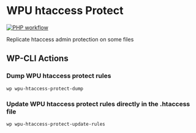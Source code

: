 # WPU htaccess Protect

[![PHP workflow](https://github.com/WordPressUtilities/wpuhtaccessprotect/actions/workflows/php.yml/badge.svg 'PHP workflow')](https://github.com/WordPressUtilities/wpuhtaccessprotect/actions)

Replicate htaccess admin protection on some files


## WP-CLI Actions


### Dump WPU htaccess protect rules

```
wp wpu-htaccess-protect-dump
```

### Update WPU htaccess protect rules directly in the .htaccess file

```
wp wpu-htaccess-protect-update-rules
```

